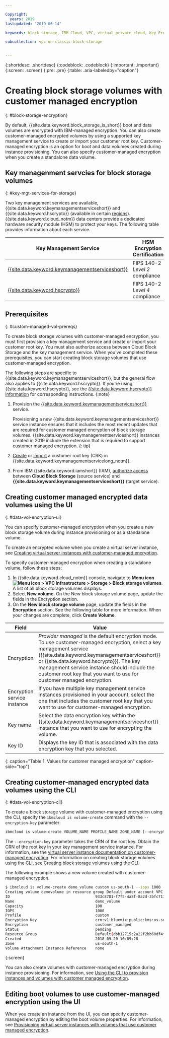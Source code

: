 ```yaml
---

Copyright:
  years: 2019
lastupdated: "2019-06-14"

keywords: block storage, IBM Cloud, VPC, virtual private cloud, Key Protect, encryption, key management, Hyper Protect Crypto Services, HPCS, volume, data storage, virtual server instance, instance

subcollection: vpc-on-classic-block-storage


---
```


{:shortdesc: .shortdesc}
{:codeblock: .codeblock}
{:important: .important}
{:screen: .screen}
{:pre: .pre}
{:table: .aria-labeledby="caption"}


# Creating block storage volumes with customer managed encryption
{: #block-storage-encryption}

By default, {{site.data.keyword.block_storage_is_short}} boot and data volumes are encrypted with IBM-managed encryption. You can also create customer-managed encrypted volumes by using a supported key management service to create or import your customer root key. Customer-managed encryption is an option for boot and data volumes created during instance provisioning.  You can also specify customer-managed encryption when you create a standalone data volume.  

## Key managenment servcies for block storage volumes
{: #key-mgt-services-for-storage}

Two key management services are available, {{site.data.keyword.keymanagementserviceshort}} and {{site.data.keyword.hscrypto}} (available in certain [regions](/docs/services/hs-crypto?topic=hs-crypto-regions#regions)). {{site.data.keyword.cloud_notm}} data centers provide a dedicated hardware security module (HSM) to protect your keys. The following table provides information about each service.

| Key Management Service | HSM Encryption Certification |
| ----- | ----- |
| [{{site.data.keyword.keymanagementserviceshort}}](/docs/services/key-protect/concepts?topic=key-protect-getting-started-tutorial#getting-started-tutorial) | FIPS 140-2 *Level 2* compliance |
| [{{site.data.keyword.hscrypto}}](/docs/services/hs-crypto?topic=hs-crypto-get-started#get-started) | FIPS 140-2 *Level 4* compliance |

## Prerequisites
{: #custom-managed-vol-prereqs}

To create block storage volumes with customer-managed encryption, you must first provision a key management service and create or import your customer root key.
You must also authorize access between Cloud Block Storage and the key management service. When you've completed these prerequisites, you can start creating block storage volumes that use customer-managed encryption.

The following steps are specific to {{site.data.keyword.keymanagementserviceshort}}, but the general flow also applies to {{site.data.keyword.hscrypto}}.  If you're using {{site.data.keyword.hscrypto}}, see the [{{site.data.keyword.hscrypto}} information](/docs/services/hs-crypto?topic=hs-crypto-get-started#get-started) for corresponding instructions.
{:note}

1. Provision the [{{site.data.keyword.keymanagementserviceshort}}](/docs/services/key-protect?topic=key-protect-provision#provision) service.

   Provisioning a new {{site.data.keyword.keymanagementserviceshort}} service instance ensures that it includes the most recent updates that are required for customer managed encryption of block storage volumes. {{site.data.keyword.keymanagementserviceshort}} instances created in 2019 include the extension that is required to support customer managed encryption.
   {: tip}

2. [Create](/docs/services/key-protect?topic=key-protect-create-root-keys#create-root-keys) or
[import](/docs/services/key-protect?topic=key-protect-import-root-keys#import-root-keys) a customer root key (CRK) in
{{site.data.keyword.keymanagementservicelong_notm}}.
3. From IBM {{site.data.keyword.iamshort}} (IAM), [authorize access](/docs/iam?topic=iam-serviceauth#serviceauth) between **Cloud Block Storage** (source service) and **{{site.data.keyword.keymanagementserviceshort}}** (target service).

## Creating customer managed encrypted data volumes using the UI
{: #data-vol-encryption-ui}

You can specify customer-managed encryption when you create a new block storage volume during instance provisioning or as a standalone volume.

To create an encrypted volume when you create a virtual server instance, see [Creating virtual server instances with customer-managed encryption](/docs/vpc-on-classic-vsi?topic=vpc-on-classic-instance-creating-instances-byok).

To specify customer-managed encryption when creating a standalone volume, follow these steps:

1. In {{site.data.keyword.cloud_notm}} console, navigate to **Menu icon ![Menu icon](../../icons/icon_hamburger.svg) > VPC Infrastructure > Storage > Block storage volumes**.
A list of all block storage volumes displays.
1. Select **New volume**. On the New block storage volume page, update the fields in the Encryption section.
1. On the **New block storage volume** page, update the fields in the **Encryption** section. See the following table for more information. When your changes are complete, click **Create Volume**.

| Field | Value |
| ----- | ----- |
| Encryption | _Provider managed_ is the default encryption mode. To use customer-managed encryption, select a key management service ({{site.data.keyword.keymanagementserviceshort}} or {{site.data.keyword.hscrypto}}). The key management service instance should include the customer root key that you want to use for customer managed encryption. |
| Encryption service instance | If you have multiple key management service instances provisioned in your account, select the one that includes the customer root key that you want to use for customer-managed encryption. |
| Key name | Select the data encryption key within the {{site.data.keyword.keymanagementserviceshort}} instance that you want to use for encrypting the volume. |
| Key ID | Displays the key ID that is associated with the data encryption key that you selected. |
{: caption="Table 1. Values for customer managed encryption" caption-side="top"}

## Creating customer-managed encrypted data volumes using the CLI
{: #data-vol-encryption-cli}

To create a block storage volume with customer-managed encryption using the CLI, specify the ```ibmcloud is volume-create``` command with the `--encryption-key` parameter:

```bash
ibmcloud is volume-create VOLUME_NAME PROFILE_NAME ZONE_NAME [--encryption-key ENCRYPTION_KEY] [--capacity CAPACITY] [--iops IOPS] [--resource-group-id RESOURCE_GROUP_ID | --resource-group-name RESOURCE_GROUP_NAME] [--json]
```

The `--encryption-key` parameter takes the CRN of the root key. Obtain the CRN of the root key in your key management service instance. For information, see the [virtual server instance documentation on customer-managed encryption](/docs/vpc-on-classic-vsi?topic=vpc-on-classic-vsi-creating-instances-byok#provision-byok-cli). For information on creating block storage volumes using the CLI, see  [Creating block storage volumes using the CLI](/docs/vpc-on-classic-block-storage?topic=vpc-on-classic-block-storage-creating-block-storage-cli).

The following example shows a new volume created with customer-managed encryption.

```bash
$ ibmcloud is volume-create demo_volume custom us-south-1 --iops 1000 --encryption-key abccorp-kp-vpc-2 5437644a-c4b1-447f-9646-b1a2a4df61382
Creating volume demovolume in resource group Default under account VPC 01 as user rtuser1@mycompany.com...
ID                                      933c8781-f7f5-4a8f-8a2d-3bfc711788ee
Name                                    demo_volume
Capacity                                100
IOPS                                    1000
Profile                                 custom
Encryption Key                          crn:v1:bluemix:public:kms:us-south:a/8d65fb1cf5e99e86dd7229ddef9e5b7b:b1abf7c5-381d-4f34-836e-5db7193250bc:key:fd57250e-908c-4785-a8a5-1f53176bcd2f
Encryption                              customer_managed
Status                                  pending
Resource Group                          Default(dbb12715c2a22f2bb60df4ffd4a543f2)
Created                                 2018-09-20 10:09:28
Zone                                    us-south-1
Volume Attachment Instance Reference    none
```
{:screen}

You can also create volumes with customer-managed encryption during instance provisioning.  For information, see [Using the CLI to provision instances and volumes with customer managed encryption](/docs/vpc-on-classic-vsi?topic=vpc-on-classic-vsi-creating-instances-byok#provision-byok-cli).

## Editing boot volumes to use customer-managed encryption using the UI

When you create an instance from the UI, you can specify customer-managed encryption by editing the boot volume properties. For information, see [Provisioning virtual server instances with volumes that use customer managed encryption](/docs/vpc-on-classic-vsi?topic=vpc-on-classic-vsi-storage#provision-byok-ui).
